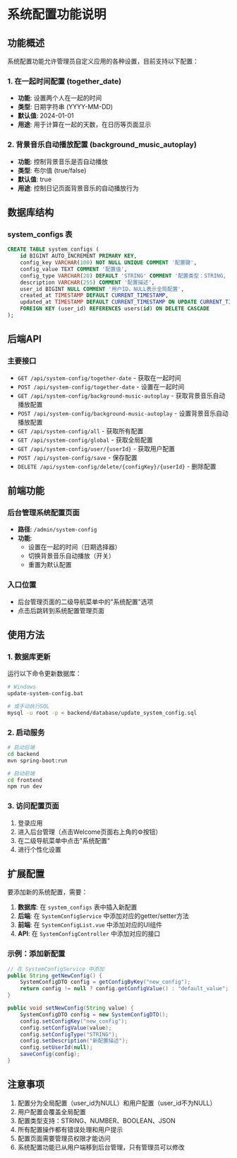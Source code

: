 # 系统配置功能说明

## 功能概述

系统配置功能允许管理员自定义应用的各种设置，目前支持以下配置：

### 1. 在一起时间配置 (together_date)
- **功能**: 设置两个人在一起的时间
- **类型**: 日期字符串 (YYYY-MM-DD)
- **默认值**: 2024-01-01
- **用途**: 用于计算在一起的天数，在日历等页面显示

### 2. 背景音乐自动播放配置 (background_music_autoplay)
- **功能**: 控制背景音乐是否自动播放
- **类型**: 布尔值 (true/false)
- **默认值**: true
- **用途**: 控制日记页面背景音乐的自动播放行为

## 数据库结构

### system_configs 表
```sql
CREATE TABLE system_configs (
    id BIGINT AUTO_INCREMENT PRIMARY KEY,
    config_key VARCHAR(100) NOT NULL UNIQUE COMMENT '配置键',
    config_value TEXT COMMENT '配置值',
    config_type VARCHAR(20) DEFAULT 'STRING' COMMENT '配置类型：STRING, NUMBER, BOOLEAN, JSON',
    description VARCHAR(255) COMMENT '配置描述',
    user_id BIGINT NULL COMMENT '用户ID，NULL表示全局配置',
    created_at TIMESTAMP DEFAULT CURRENT_TIMESTAMP,
    updated_at TIMESTAMP DEFAULT CURRENT_TIMESTAMP ON UPDATE CURRENT_TIMESTAMP,
    FOREIGN KEY (user_id) REFERENCES users(id) ON DELETE CASCADE
);
```

## 后端API

### 主要接口
- `GET /api/system-config/together-date` - 获取在一起时间
- `POST /api/system-config/together-date` - 设置在一起时间
- `GET /api/system-config/background-music-autoplay` - 获取背景音乐自动播放配置
- `POST /api/system-config/background-music-autoplay` - 设置背景音乐自动播放配置
- `GET /api/system-config/all` - 获取所有配置
- `GET /api/system-config/global` - 获取全局配置
- `GET /api/system-config/user/{userId}` - 获取用户配置
- `POST /api/system-config/save` - 保存配置
- `DELETE /api/system-config/delete/{configKey}/{userId}` - 删除配置

## 前端功能

### 后台管理系统配置页面
- **路径**: `/admin/system-config`
- **功能**: 
  - 设置在一起的时间（日期选择器）
  - 切换背景音乐自动播放（开关）
  - 重置为默认配置

### 入口位置
- 后台管理页面的二级导航菜单中的"系统配置"选项
- 点击后跳转到系统配置管理页面

## 使用方法

### 1. 数据库更新
运行以下命令更新数据库：
```bash
# Windows
update-system-config.bat

# 或手动执行SQL
mysql -u root -p < backend/database/update_system_config.sql
```

### 2. 启动服务
```bash
# 启动后端
cd backend
mvn spring-boot:run

# 启动前端
cd frontend
npm run dev
```

### 3. 访问配置页面
1. 登录应用
2. 进入后台管理（点击Welcome页面右上角的⚙️按钮）
3. 在二级导航菜单中点击"系统配置"
4. 进行个性化设置

## 扩展配置

要添加新的系统配置，需要：

1. **数据库**: 在 `system_configs` 表中插入新配置
2. **后端**: 在 `SystemConfigService` 中添加对应的getter/setter方法
3. **前端**: 在 `SystemConfigList.vue` 中添加对应的UI组件
4. **API**: 在 `SystemConfigController` 中添加对应的接口

### 示例：添加新配置
```java
// 在 SystemConfigService 中添加
public String getNewConfig() {
    SystemConfigDTO config = getConfigByKey("new_config");
    return config != null ? config.getConfigValue() : "default_value";
}

public void setNewConfig(String value) {
    SystemConfigDTO config = new SystemConfigDTO();
    config.setConfigKey("new_config");
    config.setConfigValue(value);
    config.setConfigType("STRING");
    config.setDescription("新配置描述");
    config.setUserId(null);
    saveConfig(config);
}
```

## 注意事项

1. 配置分为全局配置（user_id为NULL）和用户配置（user_id不为NULL）
2. 用户配置会覆盖全局配置
3. 配置类型支持：STRING、NUMBER、BOOLEAN、JSON
4. 所有配置操作都有错误处理和用户提示
5. 配置页面需要管理员权限才能访问
6. 系统配置功能已从用户端移到后台管理，只有管理员可以修改
